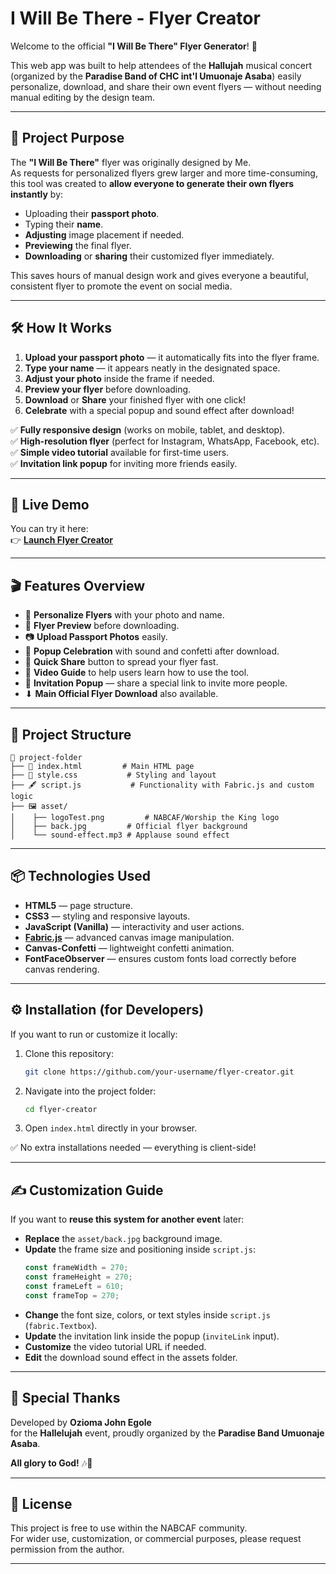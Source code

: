 # I Will Be There - Flyer Creator

Welcome to the official **"I Will Be There" Flyer Generator**! 🎉

This web app was built to help attendees of the **Hallujah** musical concert (organized by the **Paradise Band of CHC int'l Umuonaje Asaba**) easily personalize, download, and share their own event flyers — without needing manual editing by the design team.

---

## 📜 Project Purpose

The **"I Will Be There"** flyer was originally designed by Me.  
As requests for personalized flyers grew larger and more time-consuming, this tool was created to **allow everyone to generate their own flyers instantly** by:

- Uploading their **passport photo**.
- Typing their **name**.
- **Adjusting** image placement if needed.
- **Previewing** the final flyer.
- **Downloading** or **sharing** their customized flyer immediately.

This saves hours of manual design work and gives everyone a beautiful, consistent flyer to promote the event on social media.

---

## 🛠️ How It Works

1. **Upload your passport photo** — it automatically fits into the flyer frame.
2. **Type your name** — it appears neatly in the designated space.
3. **Adjust your photo** inside the frame if needed.
4. **Preview your flyer** before downloading.
5. **Download** or **Share** your finished flyer with one click!
6. **Celebrate** with a special popup and sound effect after download!

✅ **Fully responsive design** (works on mobile, tablet, and desktop).  
✅ **High-resolution flyer** (perfect for Instagram, WhatsApp, Facebook, etc).  
✅ **Simple video tutorial** available for first-time users.  
✅ **Invitation link popup** for inviting more friends easily.

---

## 🚀 Live Demo

You can try it here:  
👉 **[Launch Flyer Creator](https://hallalujah-flyer-generator.vercel.app/)**

---

## 🎬 Features Overview

- 🎨 **Personalize Flyers** with your photo and name.
- 👀 **Flyer Preview** before downloading.
- 📷 **Upload Passport Photos** easily.
- 🎉 **Popup Celebration** with sound and confetti after download.
- 🔗 **Quick Share** button to spread your flyer fast.
- 🎥 **Video Guide** to help users learn how to use the tool.
- 📩 **Invitation Popup** — share a special link to invite more people.
- ⬇ **Main Official Flyer Download** also available.

---

## 📂 Project Structure

```
📁 project-folder
├── 📄 index.html         # Main HTML page
├── 🎨 style.css           # Styling and layout
├── 🖋️ script.js           # Functionality with Fabric.js and custom logic
├── 🖼️ asset/
│    ├── logoTest.png         # NABCAF/Worship the King logo
│    ├── back.jpg         # Official flyer background
│    └── sound-effect.mp3 # Applause sound effect
```

---

## 📦 Technologies Used

- **HTML5** — page structure.
- **CSS3** — styling and responsive layouts.
- **JavaScript (Vanilla)** — interactivity and user actions.
- **[Fabric.js](http://fabricjs.com/)** — advanced canvas image manipulation.
- **Canvas-Confetti** — lightweight confetti animation.
- **FontFaceObserver** — ensures custom fonts load correctly before canvas rendering.

---

## ⚙️ Installation (for Developers)

If you want to run or customize it locally:

1. Clone this repository:
   ```bash
   git clone https://github.com/your-username/flyer-creator.git
   ```
2. Navigate into the project folder:
   ```bash
   cd flyer-creator
   ```
3. Open `index.html` directly in your browser.

✅ No extra installations needed — everything is client-side!

---

## ✍️ Customization Guide

If you want to **reuse this system for another event** later:

- **Replace** the `asset/back.jpg` background image.
- **Update** the frame size and positioning inside `script.js`:
  ```javascript
  const frameWidth = 270;
  const frameHeight = 270;
  const frameLeft = 610;
  const frameTop = 270;
  ```
- **Change** the font size, colors, or text styles inside `script.js` (`fabric.Textbox`).
- **Update** the invitation link inside the popup (`inviteLink` input).
- **Customize** the video tutorial URL if needed.
- **Edit** the download sound effect in the assets folder.

---

## 🙏 Special Thanks

Developed by **Ozioma John Egole**  
for the **Hallelujah** event, proudly organized by the **Paradise Band Umuonaje Asaba**.

**All glory to God!** 🎶👑

---

## 📜 License

This project is free to use within the NABCAF community.  
For wider use, customization, or commercial purposes, please request permission from the author.

---

```

```
